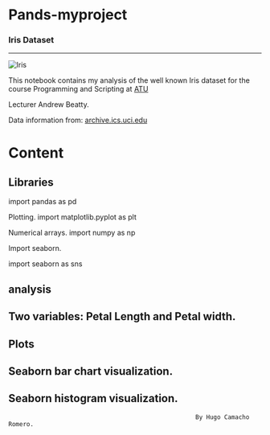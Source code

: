 # Pands-myproject

### Iris Dataset

***


![Iris](https://upload.wikimedia.org/wikipedia/commons/thumb/4/41/Iris_versicolor_3.jpg/640px-Iris_versicolor_3.jpg)



This notebook contains my analysis of the well known Iris dataset for 
the course Programming and Scripting at [ATU](https://vlegalwaymayo.atu.ie/) 

Lecturer Andrew Beatty.


Data information from: [archive.ics.uci.edu](https://archive.ics.uci.edu/dataset/53/iris)


# Content


## Libraries

import pandas as pd

Plotting.
import matplotlib.pyplot as plt

Numerical arrays.
import numpy as np

Import seaborn.

import seaborn as sns

## analysis

## Two variables: Petal Length and Petal width.

## Plots

## Seaborn bar chart visualization.

## Seaborn histogram visualization.



                                                        By Hugo Camacho Romero.